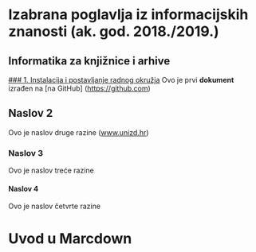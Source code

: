 # Izabrana poglavlja iz informacijskih znanosti (ak. god. 2018./2019.)
## Informatika za knjižnice i arhive

[### 1. Instalacija i postavljanje radnog okružja](1-radno-okruzje.md)
Ovo je prvi **dokument** izrađen na [na GitHub] (https://github.com)

## Naslov 2
Ovo je naslov druge razine (www.unizd.hr)

### Naslov 3
Ovo je naslov treće razine

#### Naslov 4
Ovo je naslov četvrte razine

# Uvod u Marcdown
